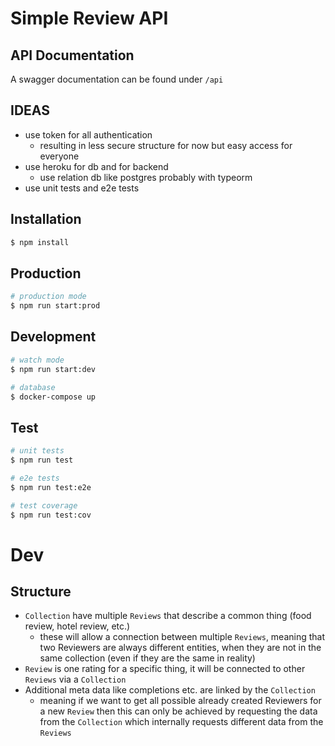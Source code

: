 # Simple Review API


## API Documentation

A swagger documentation can be found under `/api`


## IDEAS

- use token for all authentication
  - resulting in less secure structure for now but easy access for everyone
- use heroku for db and for backend
  - use relation db like postgres probably with typeorm
- use unit tests and e2e tests


## Installation

```bash
$ npm install
```


## Production

```bash
# production mode
$ npm run start:prod
```


## Development

```bash
# watch mode
$ npm run start:dev

# database
$ docker-compose up
```


## Test

```bash
# unit tests
$ npm run test

# e2e tests
$ npm run test:e2e

# test coverage
$ npm run test:cov
```


# Dev


## Structure

- `Collection` have multiple `Reviews` that describe a common thing (food review, hotel review, etc.)
  - these will allow a connection between multiple `Reviews`, meaning that two Reviewers are always different entities, when they are not in the same collection (even if they are the same in reality)
- `Review` is one rating for a specific thing, it will be connected to other `Reviews` via a `Collection`
- Additional meta data like completions etc. are linked by the `Collection`
  - meaning if we want to get all possible already created Reviewers for a new `Review` then this can only be achieved by requesting the data from the `Collection` which internally requests different data from the `Reviews`
